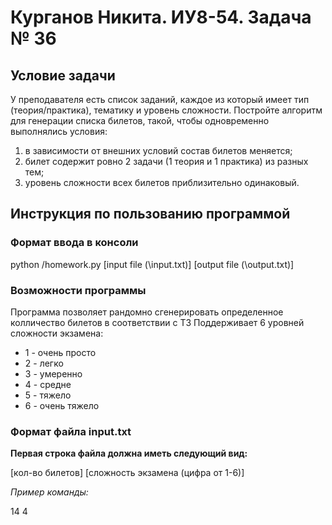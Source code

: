 # Курганов Никита. ИУ8-54. Задача № 36

## Условие задачи
У преподавателя есть список заданий, каждое из который имеет тип (теория/практика), тематику и уровень сложности. Постройте алгоритм для генерации списка билетов, такой, чтобы одновременно выполнялись условия:
1) в зависимости от внешних условий состав билетов меняется;
2) билет содержит ровно 2 задачи (1 теория и 1 практика) из разных тем;
3) уровень сложности всех билетов приблизительно одинаковый.

## Инструкция по пользованию программой

### Формат ввода в консоли 
python /homework.py [input file (\input.txt)] [output file (\output.txt)]

### Возможности программы

Программа позволяет рандомно сгенерировать определенное колличество билетов в соответствии с ТЗ 
Поддерживает 6 уровней сложности экзамена:
* 1 - очень просто
* 2 - легко 
* 3 - умеренно 
* 4 - средне 
* 5 - тяжело
* 6 - очень тяжело 

### Формат файла input.txt

**Первая строка файла должна иметь следующий вид:**

[кол-во билетов] [сложность экзамена (цифра от 1-6)]

*Пример команды:*

14 4


